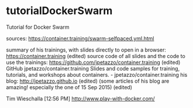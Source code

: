 # tutorialDockerSwarm
Tutorial for Docker Swarm



sources:
https://container.training/swarm-selfpaced.yml.html

summary of his trainings, with slides directly to open in a browser: https://container.training (edited)
source code of all slides and the code to use the trainings: https://github.com/jpetazzo/container.training (edited)
GitHub
jpetazzo/container.training
Slides and code samples for training, tutorials, and workshops about containers. - jpetazzo/container.training
his blog: http://jpetazzo.github.io (edited)
(some articles of his blog are amazing! especially the one of 15 Sep 2015) (edited)

Tim Wieschalla [12:56 PM]
http://www.play-with-docker.com/
